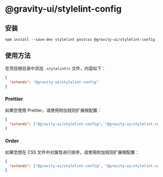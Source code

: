 # @gravity-ui/stylelint-config

## 安装

```
npm install --save-dev stylelint postcss @gravity-ui/stylelint-config
```

## 使用方法

在项目根目录中添加 `.stylelintrc` 文件，内容如下：

```json
{
  "extends": "@gravity-ui/stylelint-config"
}
```

### Prettier

如果您使用 Prettier，请使用附加规则扩展根配置：

```json
{
  "extends": ["@gravity-ui/stylelint-config", "@gravity-ui/stylelint-config/prettier"]
}
```

### Order

如果您想在 CSS 文件中对属性进行排序，请使用附加规则扩展根配置：

```json
{
  "extends": ["@gravity-ui/stylelint-config", "@gravity-ui/stylelint-config/order"]
}
```
